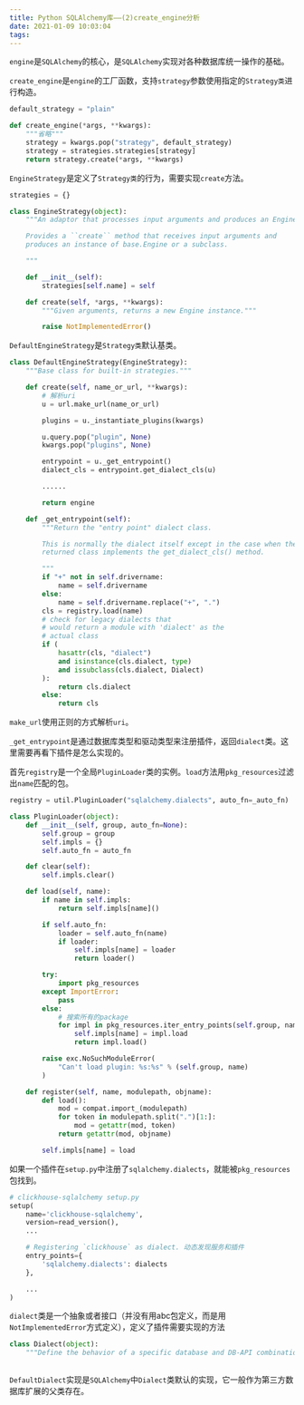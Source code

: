 ```yaml
---
title: Python SQLAlchemy库——(2)create_engine分析
date: 2021-01-09 10:03:04
tags:
---
```


`engine`是`SQLAlchemy`的核心，是`SQLAlchemy`实现对各种数据库统一操作的基础。

<!-- more -->

`create_engine`是`engine`的工厂函数，支持`strategy`参数使用指定的`Strategy类`进行构造。

```python
default_strategy = "plain"

def create_engine(*args, **kwargs):
    """省略"""
    strategy = kwargs.pop("strategy", default_strategy)
    strategy = strategies.strategies[strategy]
    return strategy.create(*args, **kwargs)
```

`EngineStrategy`是定义了`Strategy类`的行为，需要实现`create`方法。

```python
strategies = {}

class EngineStrategy(object):
    """An adaptor that processes input arguments and produces an Engine.

    Provides a ``create`` method that receives input arguments and
    produces an instance of base.Engine or a subclass.

    """

    def __init__(self):
        strategies[self.name] = self

    def create(self, *args, **kwargs):
        """Given arguments, returns a new Engine instance."""

        raise NotImplementedError()
```

`DefaultEngineStrategy`是`Strategy类`默认基类。

```python
class DefaultEngineStrategy(EngineStrategy):
    """Base class for built-in strategies."""

    def create(self, name_or_url, **kwargs):
        # 解析uri
        u = url.make_url(name_or_url)

        plugins = u._instantiate_plugins(kwargs)

        u.query.pop("plugin", None)
        kwargs.pop("plugins", None)

        entrypoint = u._get_entrypoint()
        dialect_cls = entrypoint.get_dialect_cls(u)

        ......

        return engine

    def _get_entrypoint(self):
        """Return the "entry point" dialect class.

        This is normally the dialect itself except in the case when the
        returned class implements the get_dialect_cls() method.

        """
        if "+" not in self.drivername:
            name = self.drivername
        else:
            name = self.drivername.replace("+", ".")
        cls = registry.load(name)
        # check for legacy dialects that
        # would return a module with 'dialect' as the
        # actual class
        if (
            hasattr(cls, "dialect")
            and isinstance(cls.dialect, type)
            and issubclass(cls.dialect, Dialect)
        ):
            return cls.dialect
        else:
            return cls
```

`make_url`使用正则的方式解析`uri`。

`_get_entrypoint`是通过数据库类型和驱动类型来注册插件，返回`dialect`类。这里需要再看下插件是怎么实现的。


首先`registry`是一个全局`PluginLoader`类的实例。`load`方法用`pkg_resources`过滤出`name`匹配的包。

```python
registry = util.PluginLoader("sqlalchemy.dialects", auto_fn=_auto_fn)

class PluginLoader(object):
    def __init__(self, group, auto_fn=None):
        self.group = group
        self.impls = {}
        self.auto_fn = auto_fn

    def clear(self):
        self.impls.clear()

    def load(self, name):
        if name in self.impls:
            return self.impls[name]()

        if self.auto_fn:
            loader = self.auto_fn(name)
            if loader:
                self.impls[name] = loader
                return loader()

        try:
            import pkg_resources
        except ImportError:
            pass
        else:
            # 搜索所有的package
            for impl in pkg_resources.iter_entry_points(self.group, name):
                self.impls[name] = impl.load
                return impl.load()

        raise exc.NoSuchModuleError(
            "Can't load plugin: %s:%s" % (self.group, name)
        )

    def register(self, name, modulepath, objname):
        def load():
            mod = compat.import_(modulepath)
            for token in modulepath.split(".")[1:]:
                mod = getattr(mod, token)
            return getattr(mod, objname)

        self.impls[name] = load
```

如果一个插件在`setup.py`中注册了`sqlalchemy.dialects`，就能被`pkg_resources`包找到。

```python
# clickhouse-sqlalchemy setup.py
setup(
    name='clickhouse-sqlalchemy',
    version=read_version(),
    ...

    # Registering `clickhouse` as dialect. 动态发现服务和插件
    entry_points={
        'sqlalchemy.dialects': dialects
    },

    ...
)
```



`dialect`类是一个抽象或者接口（并没有用abc包定义，而是用`NotImplementedError`方式定义），定义了插件需要实现的方法

```python
class Dialect(object):
    """Define the behavior of a specific database and DB-API combination."""
    
```

`DefaultDialect`实现是`SQLAlchemy`中`Dialect`类默认的实现，它一般作为第三方数据库扩展的父类存在。

